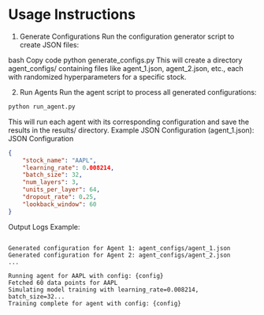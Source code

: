 # Usage Instructions

1. Generate Configurations
Run the configuration generator script to create JSON files:

bash
Copy code
python generate_configs.py
This will create a directory agent_configs/ containing files like agent_1.json, agent_2.json, etc., each with randomized hyperparameters for a specific stock.

2. Run Agents
Run the agent script to process all generated configurations:

```bash
python run_agent.py
```

This will run each agent with its corresponding configuration and save the results in the results/ directory.
Example JSON Configuration (agent_1.json):
JSON Configuration

```json
{
    "stock_name": "AAPL",
    "learning_rate": 0.008214,
    "batch_size": 32,
    "num_layers": 3,
    "units_per_layer": 64,
    "dropout_rate": 0.25,
    "lookback_window": 60
}
```

Output Logs Example:

``` plaintext

Generated configuration for Agent 1: agent_configs/agent_1.json
Generated configuration for Agent 2: agent_configs/agent_2.json
...

Running agent for AAPL with config: {config}
Fetched 60 data points for AAPL
Simulating model training with learning_rate=0.008214, batch_size=32...
Training complete for agent with config: {config}

```
